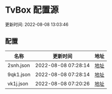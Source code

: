 
# TvBox 配置源

更新时间: 2022-08-08 13:03:46


## 配置

|   名称  | 更新时间  |地址  |
|  ----  | ----  |----  |
|  2snh.json | 2022-08-08 07:28:14 |[地址](https://box.okeybox.top/tv/2snh.json) |
|  9qk1.json | 2022-08-08 07:28:14 |[地址](https://box.okeybox.top/tv/9qk1.json) |
|  vk1j.json | 2022-08-08 07:20:26 |[地址](https://box.okeybox.top/tv/vk1j.json) |
  
    